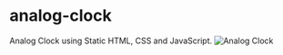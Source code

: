 # analog-clock
Analog Clock using Static HTML, CSS and JavaScript.
![Analog Clock](https://github.com/mehar0ali/analog-clock/assets/108994001/8fd8928d-6b6d-4e23-a4c4-3be64cf20050)
